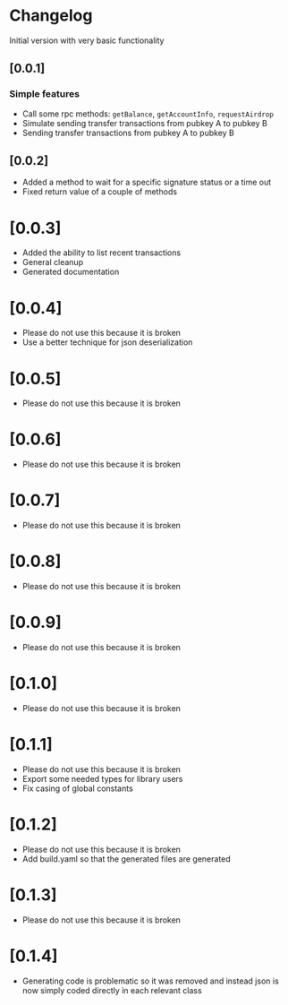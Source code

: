 # Changelog

Initial version with very basic functionality

## [0.0.1]

### Simple features

- Call some rpc methods: `getBalance`, `getAccountInfo`, `requestAirdrop`
- Simulate sending transfer transactions from pubkey A to pubkey B
- Sending transfer transactions from pubkey A to pubkey B

## [0.0.2]
- Added a method to wait for a specific signature status or a time out
- Fixed return value of a couple of methods

# [0.0.3]
- Added the ability to list recent transactions
- General cleanup
- Generated documentation

# [0.0.4]
- Please do not use this because it is broken
- Use a better technique for json deserialization

# [0.0.5]
- Please do not use this because it is broken

# [0.0.6]
- Please do not use this because it is broken

# [0.0.7]
- Please do not use this because it is broken

# [0.0.8]
- Please do not use this because it is broken

# [0.0.9]
- Please do not use this because it is broken

# [0.1.0]
- Please do not use this because it is broken

# [0.1.1]
- Please do not use this because it is broken
- Export some needed types for library users
- Fix casing of global constants

# [0.1.2]
- Please do not use this because it is broken
- Add build.yaml so that the generated files are generated

# [0.1.3]
- Please do not use this because it is broken

# [0.1.4]
- Generating code is problematic so it was removed and instead json is now simply coded directly in each relevant class